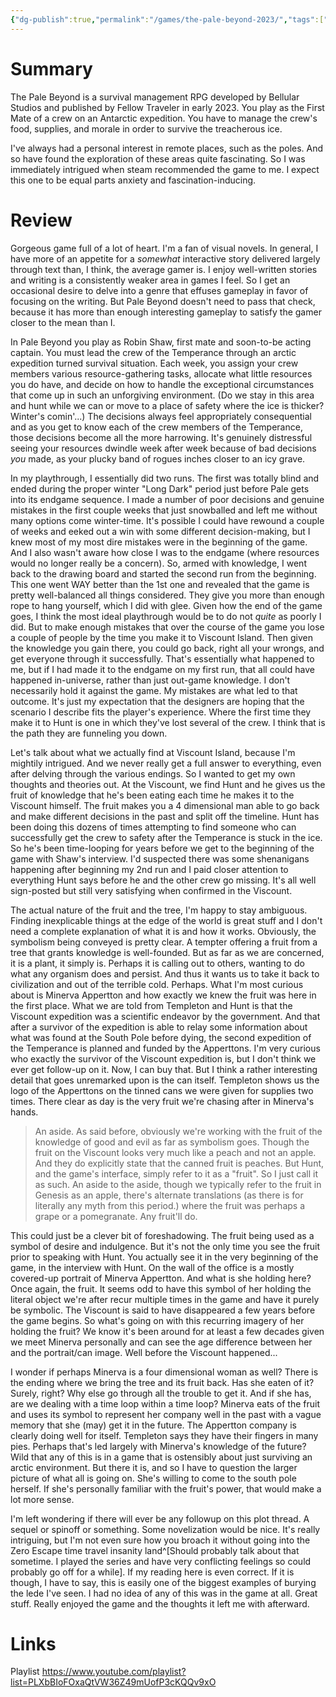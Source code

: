 ```yaml
---
{"dg-publish":true,"permalink":"/games/the-pale-beyond-2023/","tags":["LP"],"created":"2024-02-14","updated":"2024-07-20"}
---
```



# Summary

The Pale Beyond is a survival management RPG developed by Bellular Studios and published by Fellow Traveler in early 2023. You play as the First Mate of a crew on an Antarctic expedition. You have to manage the crew's food, supplies, and morale in order to survive the treacherous ice.

I've always had a personal interest in remote places, such as the poles. And so have found the exploration of these areas quite fascinating. So I was immediately intrigued when steam recommended the game to me. I expect this one to be equal parts anxiety and fascination-inducing.

# Review

Gorgeous game full of a lot of heart. I'm a fan of visual novels. In general, I have more of an appetite for a *somewhat* interactive story delivered largely through text than, I think, the average gamer is. I enjoy well-written stories and writing is a consistently weaker area in games I feel. So I get an occasional desire to delve into a genre that effuses gameplay in favor of focusing on the writing. But Pale Beyond doesn't need to pass that check, because it has more than enough interesting gameplay to satisfy the gamer closer to the mean than I.

In Pale Beyond you play as Robin Shaw, first mate and soon-to-be acting captain. You must lead the crew of the Temperance through an arctic expedition turned survival situation. Each week, you assign your crew members various resource-gathering tasks, allocate what little resources you do have, and decide on how to handle the exceptional circumstances that come up in such an unforgiving environment. (Do we stay in this area and hunt while we can or move to a place of safety where the ice is thicker? Winter's comin'...) The decisions always feel appropriately consequential and as you get to know each of the crew members of the Temperance, those decisions become all the more harrowing. It's genuinely distressful seeing your resources dwindle week after week because of bad decisions *you* made, as your plucky band of rogues inches closer to an icy grave.

In my playthrough, I essentially did two runs. The first was totally blind and ended during the proper winter "Long Dark" period just before Pale gets into its endgame sequence. I made a number of poor decisions and genuine mistakes in the first couple weeks that just snowballed and left me without many options come winter-time. It's possible I could have rewound a couple of weeks and eeked out a win with some different decision-making, but I knew most of my most dire mistakes were in the beginning of the game. And I also wasn't aware how close I was to the endgame (where resources would no longer really be a concern). So, armed with knowledge, I went back to the drawing board and started the second run from the beginning. This one went WAY better than the 1st one and revealed that the game is pretty well-balanced all things considered. They give you more than enough rope to hang yourself, which I did with glee. Given how the end of the game goes, I think the most ideal playthrough would be to do not *quite* as poorly I did. But to make enough mistakes that over the course of the game you lose a couple of people by the time you make it to Viscount Island. Then given the knowledge you gain there, you could go back, right all your wrongs, and get everyone through it successfully. That's essentially what happened to me, but if I had made it to the endgame on my first run, that all could have happened in-universe, rather than just out-game knowledge. I don't necessarily hold it against the game. My mistakes are what led to that outcome. It's just my expectation that the designers are hoping that the scenario I describe fits the player's experience. Where the first time they make it to Hunt is one in which they've lost several of the crew. I think that is the path they are funneling you down.

Let's talk about what we actually find at Viscount Island, because I'm mightily intrigued. And we never really get a full answer to everything, even after delving through the various endings. So I wanted to get my own thoughts and theories out. At the Viscount, we find Hunt and he gives us the fruit of knowledge that he's been eating each time he makes it to the Viscount himself. The fruit makes you a 4 dimensional man able to go back and make different decisions in the past and split off the timeline. Hunt has been doing this dozens of times attempting to find someone who can successfully get the crew to safety after the Temperance is stuck in the ice. So he's been time-looping for years before we get to the beginning of the game with Shaw's interview. I'd suspected there was some shenanigans happening after beginning my 2nd run and I paid closer attention to everything Hunt says before he and the other crew go missing. It's all well sign-posted but still very satisfying when confirmed in the Viscount.

The actual nature of the fruit and the tree, I'm happy to stay ambiguous. Finding inexplicable things at the edge of the world is great stuff and I don't need a complete explanation of what it is and how it works. Obviously, the symbolism being conveyed is pretty clear. A tempter offering a fruit from a tree that grants knowledge is well-founded. But as far as we are concerned, it is a plant, it simply is. Perhaps it is calling out to others, wanting to do what any organism does and persist. And thus it wants us to take it back to civilization and out of the terrible cold. Perhaps. What I'm most curious about is Minerva Appertton and how exactly we knew the fruit was here in the first place. What we are told from Templeton and Hunt is that the Viscount expedition was a scientific endeavor by the government. And that after a survivor of the expedition is able to relay some information about what was found at the South Pole before dying, the second expedition of the Temperance is planned and funded by the Apperttons. I'm very curious who exactly the survivor of the Viscount expedition is, but I don't think we ever get follow-up on it. Now, I can buy that. But I think a rather interesting detail that goes unremarked upon is the can itself. Templeton shows us the logo of the Apperttons on the tinned cans we were given for supplies two times. There clear as day is the very fruit we're chasing after in Minerva's hands.

> An aside. As said before, obviously we're working with the fruit of the knowledge of good and evil as far as symbolism goes. Though the fruit on the Viscount looks very much like a peach and not an apple. And they do explicitly state that the canned fruit is peaches. But Hunt, and the game's interface, simply refer to it as a "fruit". So I just call it as such. An aside to the aside, though we typically refer to the fruit in Genesis as an apple, there's alternate translations (as there is for literally any myth from this period.) where the fruit was perhaps a grape or a pomegranate. Any fruit'll do.

This could just be a clever bit of foreshadowing. The fruit being used as a symbol of desire and indulgence. But it's not the only time you see the fruit prior to speaking with Hunt. You actually see it in the very beginning of the game, in the interview with Hunt. On the wall of the office is a mostly covered-up portrait of Minerva Appertton. And what is she holding here? Once again, the fruit. It seems odd to have this symbol of her holding the literal object we're after recur multiple times in the game and have it purely be symbolic. The Viscount is said to have disappeared a few years before the game begins. So what's going on with this recurring imagery of her holding the fruit? We know it's been around for at least a few decades given we meet Minerva personally and can see the age difference between her and the portrait/can image. Well before the Viscount happened...

I wonder if perhaps Minerva is a four dimensional woman as well? There is the ending where we bring the tree and its fruit back. Has she eaten of it? Surely, right? Why else go through all the trouble to get it. And if she has, are we dealing with a time loop within a time loop? Minerva eats of the fruit and uses its symbol to represent her company well in the past with a vague memory that she (may) get it in the future. The Appertton company is clearly doing well for itself. Templeton says they have their fingers in many pies. Perhaps that's led largely with Minerva's knowledge of the future? Wild that any of this is in a game that is ostensibly about just surviving an arctic environment. But there it is, and so I have to question the larger picture of what all is going on. She's willing to come to the south pole herself. If she's personally familiar with the fruit's power, that would make a lot more sense.

I'm left wondering if there will ever be any followup on this plot thread. A sequel or spinoff or something. Some novelization would be nice. It's really intriguing, but I'm not even sure how you broach it without going into the Zero Escape time travel insanity land^[Should probably talk about that sometime. I played the series and have very conflicting feelings so could probably go off for a while]. If my reading here is even correct. If it is though, I have to say, this is easily one of the biggest examples of burying the lede I've seen. I had no idea of any of this was in the game at all. Great stuff. Really enjoyed the game and the thoughts it left me with afterward.

# Links

Playlist https://www.youtube.com/playlist?list=PLXbBIoFOxaQtVW36Z49mUofP3cKQQv9xO
